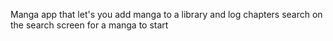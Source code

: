 Manga app that let's you add manga to a library and log chapters
search on the search screen for a manga to start
